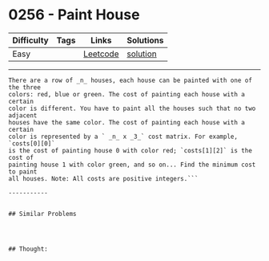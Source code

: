 # 0256 - Paint House

Difficulty  | Tags | Links | Solutions
----------- | ---- | ----- | -----
Easy |  | [Leetcode](https://leetcode.com/problems/paint-house) | [solution](https://leetcode.com/problems/paint-house/solution/)


-----------

```
There are a row of _n_ houses, each house can be painted with one of the three
colors: red, blue or green. The cost of painting each house with a certain
color is different. You have to paint all the houses such that no two adjacent
houses have the same color. The cost of painting each house with a certain
color is represented by a ` _n_ x _3_` cost matrix. For example, `costs[0][0]`
is the cost of painting house 0 with color red; `costs[1][2]` is the cost of
painting house 1 with color green, and so on... Find the minimum cost to paint
all houses. Note: All costs are positive integers.```

-----------


## Similar Problems




## Thought:
